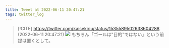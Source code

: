 ```yaml
---
title: Tweet at 2022-06-11 20:47:21
tags: twitter_log
---
```


> [!CITE] https://twitter.com/kaisekiriu/status/1535589502638604288 (2022-06-11 20:47:21)
> ![](https://twitter.com/kaisekiriu/status/1535589502638604288)
> もちろん「ゴールは"目的"ではない」という前提は置くとして。
